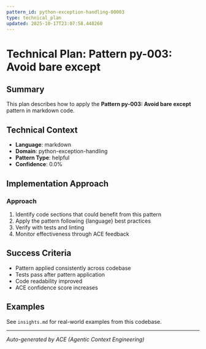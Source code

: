 ```yaml
---
pattern_id: python-exception-handling-00003
type: technical_plan
updated: 2025-10-17T23:07:58.448260
---
```

# Technical Plan: Pattern py-003: Avoid bare except

## Summary

This plan describes how to apply the **Pattern py-003: Avoid bare except** pattern in markdown code.

## Technical Context

- **Language**: markdown
- **Domain**: python-exception-handling
- **Pattern Type**: helpful
- **Confidence**: 0.0%

## Implementation Approach

### Approach

1. Identify code sections that could benefit from this pattern
2. Apply the pattern following {language} best practices
3. Verify with tests and linting
4. Monitor effectiveness through ACE feedback

## Success Criteria

- Pattern applied consistently across codebase
- Tests pass after pattern application
- Code readability improved
- ACE confidence score increases

## Examples

See `insights.md` for real-world examples from this codebase.

---

*Auto-generated by ACE (Agentic Context Engineering)*
